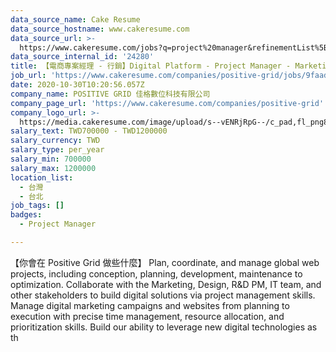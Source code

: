 ```yaml
---
data_source_name: Cake Resume
data_source_hostname: www.cakeresume.com
data_source_url: >-
  https://www.cakeresume.com/jobs?q=project%20manager&refinementList%5Blang_name%5D%5B0%5D=English&refinementList%5Bsalary_type%5D=per_year&range%5Bsalary_range%5D%5Bmin%5D=1000000&page=2
data_source_internal_id: '24280'
title: 【電商專案經理 - 行銷】Digital Platform - Project Manager - Marketing Side
job_url: 'https://www.cakeresume.com/companies/positive-grid/jobs/9faad8'
date: 2020-10-30T10:20:56.057Z
company_name: POSITIVE GRID 佳格數位科技有限公司
company_page_url: 'https://www.cakeresume.com/companies/positive-grid'
company_logo_url: >-
  https://media.cakeresume.com/image/upload/s--vENRjRpG--/c_pad,fl_png8,h_200,w_200/v1615792007/n6fgxjpiwg8nnlzlt6ud.png
salary_text: TWD700000 - TWD1200000
salary_currency: TWD
salary_type: per_year
salary_min: 700000
salary_max: 1200000
location_list:
  - 台灣
  - 台北
job_tags: []
badges:
  - Project Manager

---
```


【你會在 Positive Grid 做些什麼】 Plan, coordinate, and manage global web projects, including conception, planning, development, maintenance to optimization. Collaborate with the Marketing, Design, R&D PM, IT team, and other stakeholders to build digital solutions via project management skills. Manage digital marketing campaigns and websites from planning to execution with precise time management, resource allocation, and prioritization skills. Build our ability to leverage new digital technologies as th